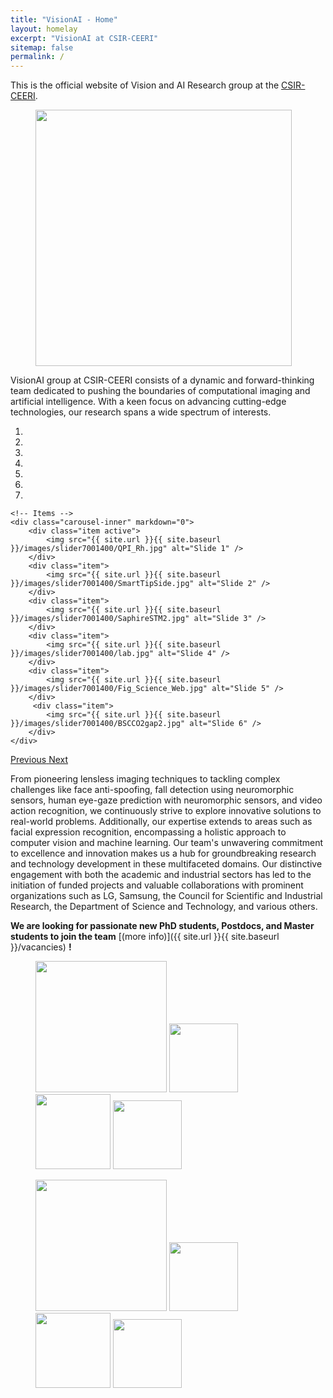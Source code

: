```yaml
---
title: "VisionAI - Home"
layout: homelay
excerpt: "VisionAI at CSIR-CEERI"
sitemap: false
permalink: /
---
```


This is the official website of Vision and AI Research group at the [CSIR-CEERI](https://www.ceeri.res.in/).
<figure class="first">
  <img src="{{ site.url }}{{ site.baseurl }}/images/logopic/visionai-removebg.png" style="width: 410px">
</figure>

VisionAI group at CSIR-CEERI consists of a dynamic and forward-thinking team dedicated to pushing the boundaries of computational imaging and artificial intelligence. With a keen focus on advancing cutting-edge technologies, our research spans a wide spectrum of interests.

<div markdown="0" id="carousel" class="carousel slide" data-ride="carousel" data-interval="4000" data-pause="hover" >
    <!-- Menu -->
    <ol class="carousel-indicators">
        <li data-target="#carousel" data-slide-to="0" class="active"></li>
        <li data-target="#carousel" data-slide-to="1"></li>
        <li data-target="#carousel" data-slide-to="2"></li>
        <li data-target="#carousel" data-slide-to="3"></li>
        <li data-target="#carousel" data-slide-to="4"></li>
        <li data-target="#carousel" data-slide-to="5"></li>
        <li data-target="#carousel" data-slide-to="6"></li>
    </ol>

    <!-- Items -->
    <div class="carousel-inner" markdown="0">
        <div class="item active">
            <img src="{{ site.url }}{{ site.baseurl }}/images/slider7001400/QPI_Rh.jpg" alt="Slide 1" />
        </div>
        <div class="item">
            <img src="{{ site.url }}{{ site.baseurl }}/images/slider7001400/SmartTipSide.jpg" alt="Slide 2" />
        </div>
        <div class="item">
            <img src="{{ site.url }}{{ site.baseurl }}/images/slider7001400/SaphireSTM2.jpg" alt="Slide 3" />
        </div>
        <div class="item">
            <img src="{{ site.url }}{{ site.baseurl }}/images/slider7001400/lab.jpg" alt="Slide 4" />
        </div>
        <div class="item">
            <img src="{{ site.url }}{{ site.baseurl }}/images/slider7001400/Fig_Science_Web.jpg" alt="Slide 5" />
        </div>       
         <div class="item">
            <img src="{{ site.url }}{{ site.baseurl }}/images/slider7001400/BSCCO2gap2.jpg" alt="Slide 6" />
        </div>
    </div>
  <a class="left carousel-control" href="#carousel" role="button" data-slide="prev">
    <span class="glyphicon glyphicon-chevron-left" aria-hidden="true"></span>
    <span class="sr-only">Previous</span>
  </a>
  <a class="right carousel-control" href="#carousel" role="button" data-slide="next">
    <span class="glyphicon glyphicon-chevron-right" aria-hidden="true"></span>
    <span class="sr-only">Next</span>
  </a>
</div>


From pioneering lensless imaging techniques to tackling complex challenges like face anti-spoofing, fall detection using neuromorphic sensors, human eye-gaze prediction with neuromorphic sensors, and video action recognition, we continuously strive to explore innovative solutions to real-world problems. Additionally, our expertise extends to areas such as facial expression recognition, encompassing a holistic approach to computer vision and machine learning. Our team's unwavering commitment to excellence and innovation makes us a hub for groundbreaking research and technology development in these multifaceted domains. Our distinctive engagement with both the academic and industrial sectors has led to the initiation of funded projects and valuable collaborations with prominent organizations such as LG, Samsung, the Council for Scientific and Industrial Research, the Department of Science and Technology, and various others.  

 **We are looking for passionate new PhD students, Postdocs, and Master students to join the team** [(more info)]({{ site.url }}{{ site.baseurl }}/vacancies) **!**




<figure class="fourth">
  <img src="{{ site.url }}{{ site.baseurl }}/images/logopic/csir-removebg.png" style="width: 210px">
  <img src="{{ site.url }}{{ site.baseurl }}/images/logopic/DST-removebg.png" style="width: 110px">
  <img src="{{ site.url }}{{ site.baseurl }}/images/logopic/samsung-removebg.png" style="width: 120px">
  <img src="{{ site.url }}{{ site.baseurl }}/images/logopic/lg-removebg.png" style="width: 110px">
</figure>

<figure class="fourth">
  <img src="{{ site.url }}{{ site.baseurl }}/images/logopic/bits-removebg.png" style="width: 210px">
  <img src="{{ site.url }}{{ site.baseurl }}/images/logopic/hiro-removebg.png" style="width: 110px">
  <img src="{{ site.url }}{{ site.baseurl }}/images/logopic/iitind-removebg.png" style="width: 120px">
  <img src="{{ site.url }}{{ site.baseurl }}/images/logopic/naga-removebg.png" style="width: 110px">
</figure>
